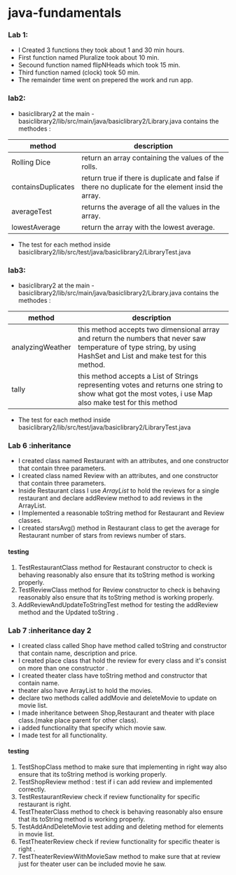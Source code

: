# java-fundamentals

### Lab 1: 
* I Created 3 functions they took about 1 and 30 min hours.
* First function named Pluralize took about 10 min.
* Secound function named flipNHeads which took 15 min.
* Third function named (clock) took 50 min. 
* The remainder time went on prepered the work and run app.

### lab2:
* basiclibrary2 at the main - basiclibrary2/lib/src/main/java/basiclibrary2/Library.java contains the methodes :

method | description
------- | ---------
Rolling Dice | return an array containing the values of the rolls.
containsDuplicates | return true if there is duplicate  and false if there no duplicate for the element insid the array.
averageTest | returns the average of all the values in the array.
lowestAverage | return the array with the lowest average.

* The test for each method inside basiclibrary2/lib/src/test/java/basiclibrary2/LibraryTest.java 

### lab3: 
* basiclibrary2 at the main - basiclibrary2/lib/src/main/java/basiclibrary2/Library.java contains the methodes :

method | description
------- | ---------
analyzingWeather | this method accepts two dimensional array and return the numbers that never saw temperature of type string, by using HashSet and List and make test for this method.
tally | this method accepts a List of Strings representing votes and returns one string to show what got the most votes, i use Map also make test for this method

* The test for each method inside basiclibrary2/lib/src/test/java/basiclibrary2/LibraryTest.java 


### Lab 6 :inheritance
* I created class named Restaurant with an attributes, and one constructor that contain three parameters.
* I created class named Review with an attributes, and one constructor that contain three parameters.
* Inside Restaurant class I use *ArrayList* to hold the reviews for a single restaurant and declare addReview method to add reviews in the ArrayList.
* I Implemented a reasonable toString method for Restaurant and Review classes.
* I created starsAvg() method in Restaurant class to get the average for Restaurant number of stars from reviews number of stars.
#### testing
1. TestRestaurantClass method for Restaurant constructor to check is behaving reasonably also ensure that its toString method is working properly.
2. TestReviewClass method for Review constructor to check is behaving reasonably also ensure that its toString method is working properly.
3. AddReviewAndUpdateToStringTest method for testing the addReview method and the Updated toString .

### Lab 7 :inheritance day 2
* I created class called Shop have method called toString and constructor that contain name, description and price.
* I created place class that hold the review for every class and it's consist on more than one constructor .
* I created theater class have toString method and constructor that contain name.
* theater also have ArrayList to hold the movies.
* declare two methods called addMovie and deleteMovie to update on movie list.
* I made inheritance between Shop,Restaurant and theater with place class.(make place parent for other class).
* i added functionality that specify which movie saw.
* I made test for all functionality.

#### testing 
1. TestShopClass method to make sure that implementing in right way also ensure that its toString method is working properly.
2. TestShopReview method : test if i can add review and implemented correctly.
3. TestRestaurantReview check if review functionality for specific restaurant is right.
4. TestTheaterClass method  to check is behaving reasonably also ensure that its toString method is working properly.
5. TestAddAndDeleteMovie test adding and deleting method for elements in movie list.
6. TestTheaterReview  check if review functionality for specific theater is right .
7. TestTheaterReviewWithMovieSaw method to make sure that at review just for theater user can be included  movie he saw.